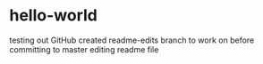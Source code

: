 # hello-world
testing out GitHub
created readme-edits branch to work on before committing to master
editing readme file
